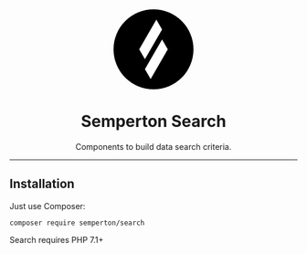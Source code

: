 <div align="center">
<a href="https://github.com/semperton">
<img width="140" src="data:image/svg+xml;base64,PHN2ZyB4bWxucz0iaHR0cDovL3d3dy53My5vcmcvMjAwMC9zdmciIHZpZXdCb3g9IjAgMCAxNDAgMTQwIj48Y2lyY2xlIGN4PSI3MCIgY3k9IjcwIiByPSI3MCIvPjxwYXRoIGQ9Ik03NSwxOCw4NS4wMTEsMzUuMzMzbC0zMC4wMjIsNTJMNDQuOTgyLDcwWiIgZmlsbD0iI2ZmZiIvPjxwYXRoIGQ9Ik04NS4wMTEsNTIuNjY3LDk1LjAxOCw3MCw2NSwxMjIsNTQuOTg5LDEwNC42NjdaIiBmaWxsPSIjZmZmIi8+PC9zdmc+" alt="Semperton">
</a>
<h1>Semperton Search</h1>
<p>Components to build data search criteria.</p>
</div>
<hr>

## Installation

Just use Composer:

```
composer require semperton/search
```
Search requires PHP 7.1+